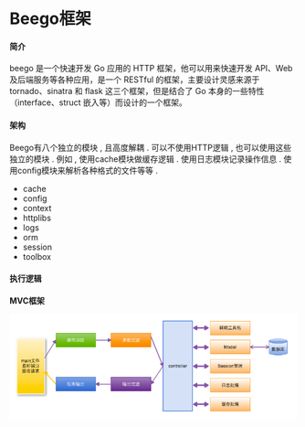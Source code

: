 # Beego框架

#### 简介

beego 是一个快速开发 Go 应用的 HTTP 框架，他可以用来快速开发 API、Web 及后端服务等各种应用，是一个 RESTful 的框架，主要设计灵感来源于 tornado、sinatra 和 flask 这三个框架，但是结合了 Go 本身的一些特性（interface、struct 嵌入等）而设计的一个框架。

#### 架构

Beego有八个独立的模块 , 且高度解耦 . 可以不使用HTTP逻辑 , 也可以使用这些独立的模块 . 例如 , 使用cache模块做缓存逻辑 . 使用日志模块记录操作信息 . 使用config模块来解析各种格式的文件等等 .

* cache
* config
* context
* httplibs
* logs
* orm
* session
* toolbox

#### 执行逻辑

**MVC框架**

![](/assets/zhixingluoji.png)

